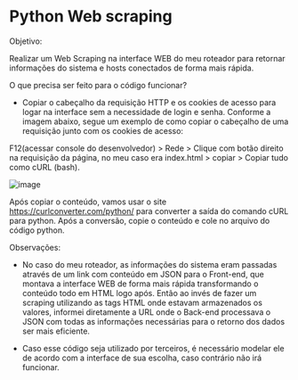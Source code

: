 # Python Web scraping

Objetivo: 

Realizar um Web Scraping na interface WEB do meu roteador para retornar informações do sistema e hosts conectados de forma mais rápida. 

O que precisa ser feito para o código funcionar?

- Copiar o cabeçalho da requisição HTTP e os cookies de acesso para logar na interface sem a necessidade de login e senha. Conforme a imagem abaixo, segue um exemplo de como copiar o cabeçalho de uma requisição junto com os cookies de acesso:

F12(acessar console do desenvolvedor) > Rede > Clique com botão direito na requisição da página, no meu caso era index.html > copiar > Copiar tudo como cURL (bash). 

![image](https://user-images.githubusercontent.com/52774583/204835396-55358985-51f5-42d6-9483-60487d7363fd.png)

Após copiar o conteúdo, vamos usar o site https://curlconverter.com/python/ para converter a saída do comando cURL para python. Após a conversão, copie o conteúdo e cole no arquivo do código python. 

Observações:

- No caso do meu roteador, as informações do sistema eram passadas através de um link com conteúdo em JSON para o Front-end, que montava a interface WEB de forma mais rápida transformando o conteúdo todo em HTML logo após. Então ao invés de fazer um scraping utilizando as tags HTML onde estavam armazenados os valores, informei diretamente a URL onde o Back-end processava o JSON com todas as informações necessárias para o retorno dos dados ser mais eficiente.

- Caso esse código seja utilizado por terceiros, é necessário modelar ele de acordo com a interface de sua escolha, caso contrário não irá funcionar.
